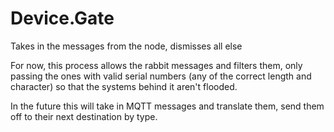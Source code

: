 # Device.Gate
Takes in the messages from the node, dismisses all else

For now, this process allows the rabbit messages and filters them, only passing
the ones with valid serial numbers (any of the correct length and character) so
that the systems behind it aren't flooded.  

In the future this will take in MQTT messages and translate them, send them off
to their next destination by type.
